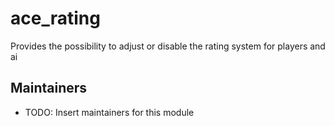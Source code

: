 ace_rating
======

Provides the possibility to adjust or disable the rating system for players and ai


## Maintainers
- TODO: Insert maintainers for this module
